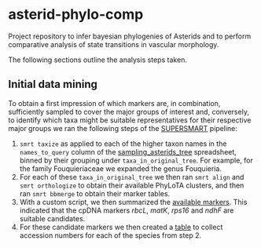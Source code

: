 # asterid-phylo-comp
Project repository to infer bayesian phylogenies of Asterids and to perform 
comparative analysis of state transitions in vascular morphology.

The following sections outline the analysis steps taken.

## Initial data mining
To obtain a first impression of which markers are, in combination, sufficiently 
sampled to cover the major groups of interest and, conversely, to identify which
taxa might be suitable representatives for their respective major groups we ran
the following steps of the [SUPERSMART](http://www.supersmart-project.org) pipeline:

1. `smrt taxize` as applied to each of the higher taxon names in the `names_to_query`
   column of the [sampling_asterids_tree](data/taxa/sample_asterids_tree.tsv) spreadsheet,
   binned by their grouping under `taxa_in_original_tree`. For example, for the family
   Fouquieriaceae we expanded the genus Fouquieria.
2. For each of these `taxa_in_original_tree` we then ran `smrt align` and `smrt orthologize`
   to obtain their available PhyLoTA clusters, and then ran `smrt bbmerge` to obtain their
   marker tables.
3. With a custom script, we then summarized the [available markers](data/markers/markers.tsv).
   This indicated that the cpDNA markers _rbcL_, _matK_, _rps16_ and _ndhF_ are suitable
   candidates.
4. For these candidate markers we then created a [table](data/markers/taxa.tsv) to collect 
   accession numbers for each of the species from step 2.
   

